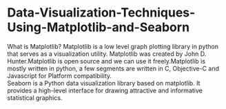 # Data-Visualization-Techniques-Using-Matplotlib-and-Seaborn
What is Matplotlib?
Matplotlib is a low level graph plotting library in python that serves as a visualization utility.
Matplotlib was created by John D. Hunter.Matplotlib is open source and we can use it freely.Matplotlib is mostly written in python,
a few segments are written in C, Objective-C and Javascript for Platform compatibility.            
Seaborn is a Python data visualization library based on matplotlib. It provides a high-level interface for drawing attractive and informative statistical graphics.
